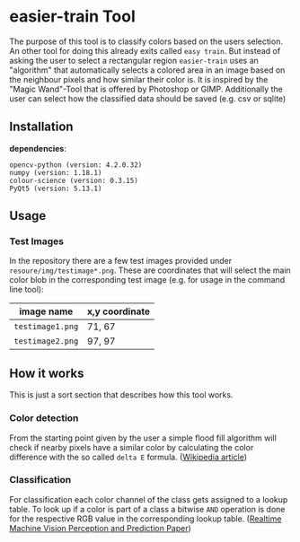 # easier-train Tool

The purpose of this tool is to classify colors based on the users selection. An other tool for doing this already exits
called `easy train`.  But instead of asking the user to select a rectangular region `easier-train` uses an "algorithm" 
that automatically selects a colored area in an image based on the neighbour pixels and how similar
their color is. It is inspired by the "Magic Wand"-Tool that is offered by Photoshop or GIMP.
Additionally the user can select how the classified data should be saved (e.g. csv or sqlite) 

## Installation

**dependencies**:
```text
opencv-python (version: 4.2.0.32)
numpy (version: 1.18.1)
colour-science (version: 0.3.15)
PyQt5 (version: 5.13.1)
```

## Usage 

### Test Images

In the repository there are a few test images provided under `resoure/img/testimage*.png`. These are coordinates that 
will select the main color blob in the corresponding test image (e.g. for usage in the command line tool):

|image name|x,y coordinate|
|---|---|
`testimage1.png`| 71, 67
`testimage2.png`| 97, 97 

## How it works

This is just a sort section that describes how this tool works.

### Color detection

From the starting point given by the user a simple flood fill algorithm will check if nearby pixels have
a similar color by calculating the color difference with the so called `delta E` formula. ([Wikipedia article](https://en.wikipedia.org/wiki/Color_difference#CIELAB_%CE%94E*)) 

### Classification

For classification each color channel of the class gets assigned to a lookup table. To look up if 
a color is part of a class a bitwise `AND` operation  is done for the respective RGB value in the corresponding
lookup table. ([Realtime Machine Vision Perception and
Prediction Paper](http://www.cs.cmu.edu/~jbruce/cmvision/papers/JBThesis00.pdf))


